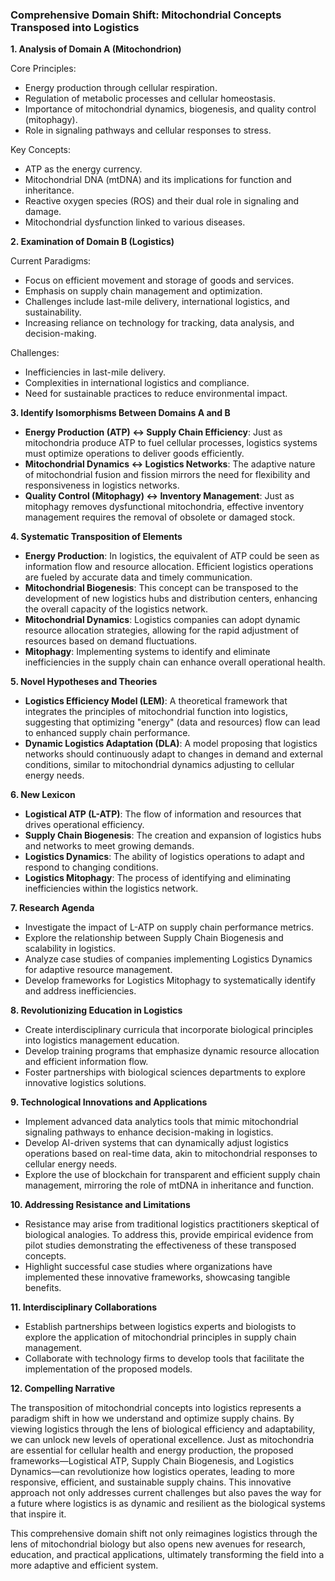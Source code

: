 ### Comprehensive Domain Shift: Mitochondrial Concepts Transposed into Logistics

**1. Analysis of Domain A (Mitochondrion)**

Core Principles:
- Energy production through cellular respiration.
- Regulation of metabolic processes and cellular homeostasis.
- Importance of mitochondrial dynamics, biogenesis, and quality control (mitophagy).
- Role in signaling pathways and cellular responses to stress.

Key Concepts:
- ATP as the energy currency.
- Mitochondrial DNA (mtDNA) and its implications for function and inheritance.
- Reactive oxygen species (ROS) and their dual role in signaling and damage.
- Mitochondrial dysfunction linked to various diseases.

**2. Examination of Domain B (Logistics)**

Current Paradigms:
- Focus on efficient movement and storage of goods and services.
- Emphasis on supply chain management and optimization.
- Challenges include last-mile delivery, international logistics, and sustainability.
- Increasing reliance on technology for tracking, data analysis, and decision-making.

Challenges:
- Inefficiencies in last-mile delivery.
- Complexities in international logistics and compliance.
- Need for sustainable practices to reduce environmental impact.

**3. Identify Isomorphisms Between Domains A and B**

- **Energy Production (ATP) ↔ Supply Chain Efficiency**: Just as mitochondria produce ATP to fuel cellular processes, logistics systems must optimize operations to deliver goods efficiently.
- **Mitochondrial Dynamics ↔ Logistics Networks**: The adaptive nature of mitochondrial fusion and fission mirrors the need for flexibility and responsiveness in logistics networks.
- **Quality Control (Mitophagy) ↔ Inventory Management**: Just as mitophagy removes dysfunctional mitochondria, effective inventory management requires the removal of obsolete or damaged stock.

**4. Systematic Transposition of Elements**

- **Energy Production**: In logistics, the equivalent of ATP could be seen as information flow and resource allocation. Efficient logistics operations are fueled by accurate data and timely communication.
- **Mitochondrial Biogenesis**: This concept can be transposed to the development of new logistics hubs and distribution centers, enhancing the overall capacity of the logistics network.
- **Mitochondrial Dynamics**: Logistics companies can adopt dynamic resource allocation strategies, allowing for the rapid adjustment of resources based on demand fluctuations.
- **Mitophagy**: Implementing systems to identify and eliminate inefficiencies in the supply chain can enhance overall operational health.

**5. Novel Hypotheses and Theories**

- **Logistics Efficiency Model (LEM)**: A theoretical framework that integrates the principles of mitochondrial function into logistics, suggesting that optimizing "energy" (data and resources) flow can lead to enhanced supply chain performance.
- **Dynamic Logistics Adaptation (DLA)**: A model proposing that logistics networks should continuously adapt to changes in demand and external conditions, similar to mitochondrial dynamics adjusting to cellular energy needs.

**6. New Lexicon**

- **Logistical ATP (L-ATP)**: The flow of information and resources that drives operational efficiency.
- **Supply Chain Biogenesis**: The creation and expansion of logistics hubs and networks to meet growing demands.
- **Logistics Dynamics**: The ability of logistics operations to adapt and respond to changing conditions.
- **Logistics Mitophagy**: The process of identifying and eliminating inefficiencies within the logistics network.

**7. Research Agenda**

- Investigate the impact of L-ATP on supply chain performance metrics.
- Explore the relationship between Supply Chain Biogenesis and scalability in logistics.
- Analyze case studies of companies implementing Logistics Dynamics for adaptive resource management.
- Develop frameworks for Logistics Mitophagy to systematically identify and address inefficiencies.

**8. Revolutionizing Education in Logistics**

- Create interdisciplinary curricula that incorporate biological principles into logistics management education.
- Develop training programs that emphasize dynamic resource allocation and efficient information flow.
- Foster partnerships with biological sciences departments to explore innovative logistics solutions.

**9. Technological Innovations and Applications**

- Implement advanced data analytics tools that mimic mitochondrial signaling pathways to enhance decision-making in logistics.
- Develop AI-driven systems that can dynamically adjust logistics operations based on real-time data, akin to mitochondrial responses to cellular energy needs.
- Explore the use of blockchain for transparent and efficient supply chain management, mirroring the role of mtDNA in inheritance and function.

**10. Addressing Resistance and Limitations**

- Resistance may arise from traditional logistics practitioners skeptical of biological analogies. To address this, provide empirical evidence from pilot studies demonstrating the effectiveness of these transposed concepts.
- Highlight successful case studies where organizations have implemented these innovative frameworks, showcasing tangible benefits.

**11. Interdisciplinary Collaborations**

- Establish partnerships between logistics experts and biologists to explore the application of mitochondrial principles in supply chain management.
- Collaborate with technology firms to develop tools that facilitate the implementation of the proposed models.

**12. Compelling Narrative**

The transposition of mitochondrial concepts into logistics represents a paradigm shift in how we understand and optimize supply chains. By viewing logistics through the lens of biological efficiency and adaptability, we can unlock new levels of operational excellence. Just as mitochondria are essential for cellular health and energy production, the proposed frameworks—Logistical ATP, Supply Chain Biogenesis, and Logistics Dynamics—can revolutionize how logistics operates, leading to more responsive, efficient, and sustainable supply chains. This innovative approach not only addresses current challenges but also paves the way for a future where logistics is as dynamic and resilient as the biological systems that inspire it. 

This comprehensive domain shift not only reimagines logistics through the lens of mitochondrial biology but also opens new avenues for research, education, and practical applications, ultimately transforming the field into a more adaptive and efficient system.